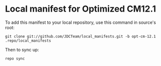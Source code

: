 Local manifest for Optimized CM12.1
==============

To add this manifest to your local repository, use this command in source's root:

    git clone git://github.com/JDCTeam/local_manifests.git -b opt-cm-12.1 .repo/local_manifests

Then to sync up:

    repo sync

